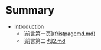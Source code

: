 # Summary

* [Introduction](README.md)
  * \[前言第一页\]\([fristpagemd.md](/fristpagemd.md)\)
  * \[前言第二也\][2.md](2md.md)



